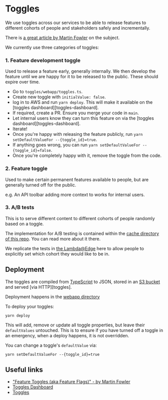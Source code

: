 # Toggles

We use toggles across our services to be able to release features to
different cohorts of people and stakeholders safely and incrementally.

There is [a great article by Martin Fowler][martin-fowler-feature-toggles] on the subject.

We currently use three categories of toggles:

### 1. Feature development toggle

Used to release a feature early, generally internally. We then develop the feature until
we are happy for it to be released to the public. These should expire over time.

* Go to `toggles/webapp/toggles.ts`.
* Create new toggle with `initialValue: false`.
* log in to AWS and run `yarn deploy`. This will make it available on the [toggles dashboard][toggles-dashboard].
* If required, create a PR. Ensure you merge your code in `main`.
* Let internal users know they can turn this feature on via the [toggles dashboard][toggles-dashboard].
* Iterate!
* Once you're happy with releasing the feature publicly, run `yarn setDefaultValueFor --{toggle_id}=true`.
* If anything goes wrong, you can run `yarn setDefaultValueFor --{toggle_id}=false`.
* Once you're completely happy with it, remove the toggle from the code.

### 2. Feature toggle

Used to make certain permanent features available to people, but are generally turned off
for the public.

e.g. An API toolbar adding more context to works for internal users.

### 3. A/B tests

This is to serve different content to different cohorts of people randomly based on a toggle.

The implementation for A/B testing is contained within the [cache directory of this repo](../cache).
You can read more about it there.

We replicate the tests in [the Lambda@Edge](../cache/edge_lambdas/src/toggler.ts) here to allow
people to explicitly set which cohort they would like to be in.


## Deployment

The toggles are compiled from [TypeScript](./webapp/toggles.ts) to JSON, stored in an [S3 bucket](./terraform/main.tf)
and served [via HTTP][toggles].

Deployment happens in the [webapp directory](./webapp)

To deploy your toggles:

```
yarn deploy
```

This will add, remove or update all toggle properties, but leave their `defaultValues` untouched. This
is to ensure if you have turned off a toggle in an emergency, when a deploy happens, it is not overridden.

You can change a toggle's `defaultValue` via:

```
yarn setDefaultValueFor --{toggle_id}=true
```

## Useful links
- ["Feature Toggles (aka Feature Flags)" - by Martin Fowler][martin-fowler-feature-toggles]
- [Toggles Dashboard](https://dash.wellcomecollection.org/toggles)
- [Toggles](https://toggles.wellcomecollection.org/toggles.json)

[martin-fowler-feature-toggles]: https://martinfowler.com/articles/feature-toggles.html
